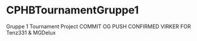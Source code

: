 # CPHBTournamentGruppe1
Gruppe 1 Tournament Project
COMMIT OG PUSH CONFIRMED VIRKER FOR
Tenz331 & MGDelux

